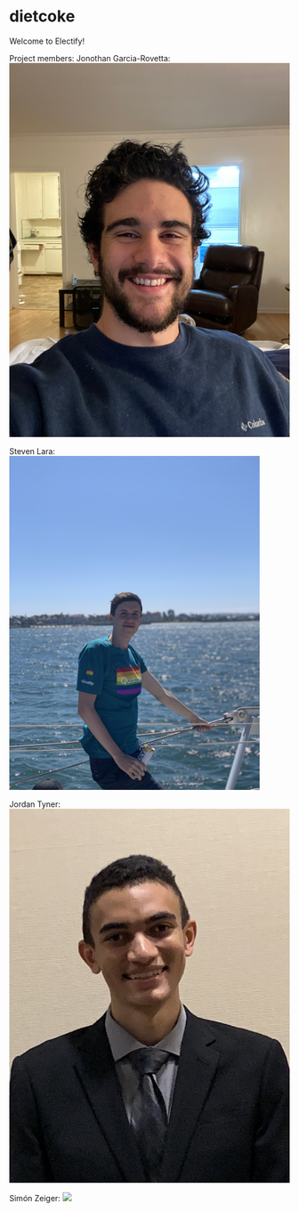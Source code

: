 # dietcoke

Welcome to Electify!

Project members:
Jonothan Garcia-Rovetta:
![](teamphotos/jonathan.jpeg)

Steven Lara:
![](teamphotos/steven.png)

Jordan Tyner:
![](teamphotos/jordan.jpeg)

Simón Zeiger:
![](teamphotos/steven.jpg)

